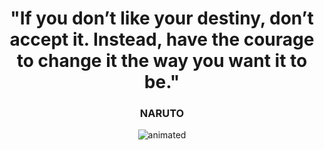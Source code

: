 <h1 align="center">"If you don’t like your destiny, don’t accept it. Instead, have the courage to change it the way you want it to be."
</h1>
<h3 align="center">NARUTO
</h3>

<p align="center">
  <img src="https://pa1.aminoapps.com/6369/43adbe00519fbef03a79dee122b1d51eb77e66d3_hq.gif" alt="animated" />
</p>


